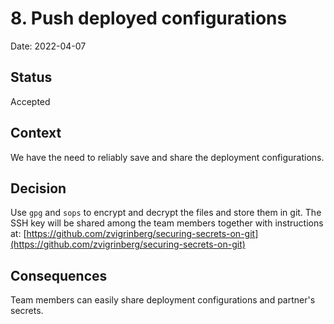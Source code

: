 # 8. Push deployed configurations

Date: 2022-04-07

## Status

Accepted

## Context

We have the need to reliably save and share the deployment configurations.

## Decision

Use `gpg` and `sops` to encrypt and decrypt the files and store them in git.
The SSH key will be shared among the team members together with instructions at:
[https://github.com/zvigrinberg/securing-secrets-on-git](https://github.com/zvigrinberg/securing-secrets-on-git)

## Consequences

Team members can easily share deployment configurations and partner's secrets.